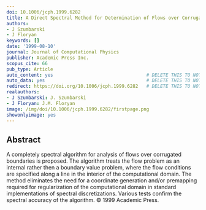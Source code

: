 ```yaml
---
doi: 10.1006/jcph.1999.6282
title: A Direct Spectral Method for Determination of Flows over Corrugated Boundaries
authors:
- J Szumbarski
- J Floryan
keywords: []
date: '1999-08-10'
journal: Journal of Computational Physics
publisher: Academic Press Inc.
scopus_cite: 66
pub_type: Article
auto_content: yes                                  # DELETE THIS TO NOT AUTO GENERATE CONTENT
auto_data: yes                                     # DELETE THIS TO NOT AUTO GENERATE METADATA
redirect: https://doi.org/10.1006/jcph.1999.6282   # DELETE THIS TO NOT REDIRECT
realauthors:
- J Szumbarski: J. Szumbarski
- J Floryan: J.M. Floryan
image: /img/doi/10.1006/jcph.1999.6282/firstpage.png
showonlyimage: yes
---
```



## Abstract
A completely spectral algorithm for analysis of flows over corrugated boundaries is proposed. The algorithm treats the flow problem as an internal rather then a boundary value problem, where the flow conditions are specified along a line in the interior of the computational domain. The method eliminates the need for a coordinate generation and/or premapping required for regularization of the computational domain in standard implementations of spectral discretizations. Various tests confirm the spectral accuracy of the algorithm. © 1999 Academic Press.
